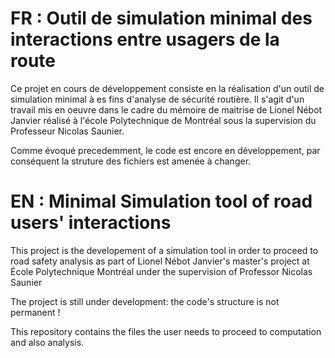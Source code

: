 # FR : Outil de simulation minimal des interactions entre usagers de la route

Ce projet en cours de développement consiste en la réalisation d'un outil de simulation minimal à es fins d'analyse de sécurité routière.
Il s'agit d'un travail mis en oeuvre dans le cadre du mémoire de maitrise de Lionel Nébot Janvier réalisé à l'école Polytechnique de Montréal sous la supervision du Professeur Nicolas Saunier.

Comme évoqué precedemment, le code est encore en développement, par conséquent la struture des fichiers est amenée à changer.
# EN : Minimal Simulation tool of road users' interactions


This project is the developement of a simulation tool in order to proceed to road safety analysis as part of Lionel Nébot Janvier's master's project at École Polytechnique Montréal under the supervision of Professor Nicolas Saunier 

The project is still under development: the code's structure is not permanent !

This repository contains the files the user needs to proceed to computation and also analysis.
